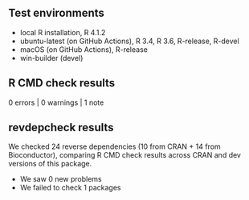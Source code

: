 ## Test environments
* local R installation, R 4.1.2
* ubuntu-latest (on GitHub Actions), R 3.4, R 3.6, R-release, R-devel
* macOS (on GitHub Actions), R-release
* win-builder (devel)

## R CMD check results

0 errors | 0 warnings | 1 note

## revdepcheck results

We checked 24 reverse dependencies (10 from CRAN + 14 from Bioconductor), comparing R CMD check results across CRAN and dev versions of this package.

 * We saw 0 new problems
 * We failed to check 1 packages
